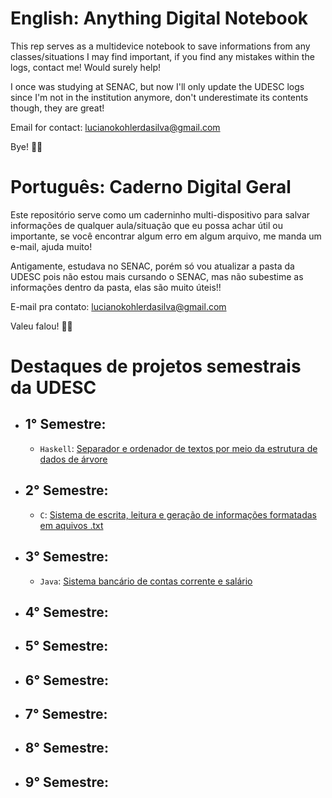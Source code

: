 # English: Anything Digital Notebook
This rep serves as a multidevice notebook to save informations from any classes/situations I may find important, if you find any mistakes within the logs, contact me! Would surely help!

I once was studying at SENAC, but now I'll only update the UDESC logs since I'm not in the institution anymore, don't underestimate its contents though, they are great!

Email for contact: lucianokohlerdasilva@gmail.com

Bye! 👋👋

# Português: Caderno Digital Geral

Este repositório serve como um caderninho multi-dispositivo para salvar informações de qualquer aula/situação que eu possa achar útil ou importante, se você encontrar algum erro em algum arquivo, me manda um e-mail, ajuda muito!

Antigamente, estudava no SENAC, porém só vou atualizar a pasta da UDESC pois não estou mais cursando o SENAC, mas não subestime as informações dentro da pasta, elas são muito úteis!!

E-mail pra contato: lucianokohlerdasilva@gmail.com

Valeu falou! 👋👋

# Destaques de projetos semestrais da UDESC

* ## 1° Semestre:
  - ```Haskell```: [Separador e ordenador de textos por meio da estrutura de dados de árvore](https://github.com/LucianoKohler/notas/blob/master/UDESC/PFN/Exerc4Tree/listaExerc4.hs)
* ## 2° Semestre:
  - ```C```: [Sistema de escrita, leitura e geração de informações formatadas em aquivos .txt](https://github.com/LucianoKohler/notas/blob/master/UDESC/LPG/trabalho2/trabalho2.c)

* ## 3° Semestre:
  - ```Java```: [Sistema bancário de contas corrente e salário](https://github.com/LucianoKohler/notas/tree/master/UDESC/POO/Aula4/SistemaBanco)
* ## 4° Semestre:
* ## 5° Semestre:
* ## 6° Semestre:
* ## 7° Semestre:
* ## 8° Semestre:
* ## 9° Semestre: